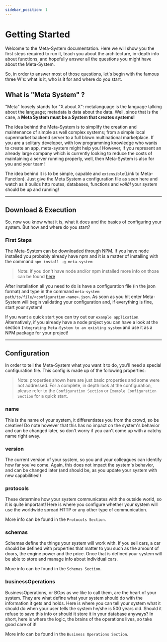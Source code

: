 ```yaml
---
sidebar_position: 1
---
```

# Getting Started
Welcome to the Meta-System documentation. Here we will show you the first steps required to run it, teach you about the architecture, in-depth info about functions, and hopefully answer all the questions you might have about the Meta-System.
 
So, in order to answer most of those questions, let's begin with the famous three W's: what is it, who is it for and where do you start.
 
 
## What is "Meta System" ?
 
"Meta" loosely stands for "X about X": metalanguage is the language talking about the language; metadata is data about the data. Well, since that is the case, a **Meta System must be a System that creates systems!**
 
The idea behind the Meta-System is to simplify the creation and maintenance of simple as well complex systems; from a simple local supermarket backend server to a full blown multinational marketplace. If you are a solitary developer, with low programming knowledge who wants to create an app, meta-system might help you! However, if you represent an already large company which is currently looking to reduce the costs of maintaining a server running properly, well, then Meta-System is also for you and your team!
 
The idea behind it is to be simple, capable and `extensible`(Link to Meta-Function). Just give the Meta System a configuration file as seen here and watch as it builds http routes, databases, functions and *voilà!* your system should be up and running!
 
----
## Download & Execution
So, now you know what it is, what it does and the basics of configuring your system. But how and where do you start?
 
### First Steps
The Meta-System can be downloaded through [NPM](https://www.npmjs.com/). If you have node installed you probably already have npm and it is a matter of installing with the command
`npm install -g meta-system`
> Note: If you don't have node and/or npm installed more info on those can be found [here](https://nodejs.org/en/)
 
After installation all you need to do is have a configuration file (in the json format) and type in the command `meta-system path/to/file/<configuration-name>.json`. As soon as you hit enter Meta-System will begin validating your configuration and, if everything is fine, start your system!
 
If you want a quick start you can try out our `example application`. Alternatively, if you already have a node project you can have a look at the section `Integrating Meta-System to an existing system` and use it as a NPM package for your project!
 
----
## Configuration
In order to tell the Meta-System what you want it to do, you'll need a special configuration file. This config is made up of the following properties:
 
> Note: properties shown here are just basic properties and some were not addressed. For a complete, in depth look at the configuration, please refer to the `Configuration Section` or `Example Configuration Section` for a quick start.
 
### name
This is the name of your system, it differentiates you from the crowd, so be creative! Do note however that this has no impact on the system's behavior and can be changed later, so don't worry if you can't come up with a catchy name right away.
 
### version
The current version of your system, so you and your colleagues can identify how far you've come. Again, this does not impact the system's behavior, and can be changed later (and should be, as you update your system with new capabilities!)
 
### protocols
These determine how your system communicates with the outside world, so it is quite important! Here is where you configure whether your system will use the worldwide spread HTTP or any other type of communication.
 
More info can be found in the `Protocols Section`.
 
### schemas
Schemas define the things your system will work with. If you sell cars, a car should be defined with properties that matter to you such as the amount of doors, the engine power and the price. Once that is defined your system will be able to store and manage info about individual cars.
 
More info can be found in the `Schemas Section`.
 
### businessOperations
BusinessOperations, or BOps as we like to call them, are the heart of your system. They are what define what your system should do with the information it gets and holds. Here is where you can tell your system what it should do when your user tells the system he/she is 500 years old. Should it refuse to save this info or should it store it in your database anyways? In short, here is where the logic, the brains of the operations lives, so take good care of it!

More info can be found in the `Business Operations Section`.